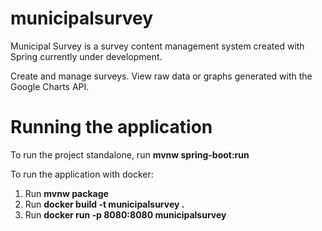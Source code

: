 # municipalsurvey

Municipal Survey is a survey content management system created with Spring currently under development.

Create and manage surveys. View raw data or graphs generated with the Google Charts API.

# Running the application

To run the project standalone, run **mvnw spring-boot:run**

To run the application with docker:

1. Run **mvnw package**
2. Run **docker build -t municipalsurvey .**
3. Run **docker run -p 8080:8080 municipalsurvey**


